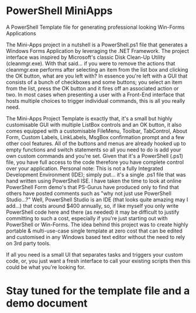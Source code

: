 # PowerShell MiniApps
A PowerShell Template file for generating professional looking Win-Forms Applications

The Mini-Apps project in a nutshell is a PowerShell.ps1 file that generates a Windows Forms Application by leveraging the .NET Framework.
The project interface was inspired by Microsoft's classic Disk Clean-Up Utility (cleanmgr.exe).
With that said... if you were to remove the actions that cleanmgr.exe performs after selecting an item from the list box and clicking the OK button, what are you left with?
In essence you're left with a GUI that consists of a bunch of checkboxes and some buttons; you select an item from the list, press the OK button and it fires off an associated action or two.
In most cases when presenting a user with a Front-End interface that hosts multiple choices to trigger individual commands, this is all you really need.

The Mini-Apps Project Template is exactly that, it's a small but highly customisable GUI with multiple ListBox controls and an OK button, it also comes equipped with a customisable FileMenu, Toolbar, TabControl, About Form, Custom Labels, LinkLabels, MsgBox confirmation prompt and a few other cool features.
All of the buttons and menus are already hooked up to empty functions and switch statements so all you need to do is add your own custom commands and you're set.
Given that it's a PowerShell (.ps1) file, you have full access to the code therefore you have complete control over your application.
Personal note:
This is not a fully Integrated Development Environment (IDE); simply put... it's a single .ps1 file that was hand written using PowerShell ISE.
I have taken the time to look at online PowerShell Form demo's that PS-Gurus have produced only to find that others have posted comments such as "why not just use PowerShell Studio...?"
Well, PowerShell Studio is an IDE (that looks quite amazing may I add...) that costs around $400 annually, so, if like myself you only write PowerShell code here and there (as needed) it may be difficult to justify committing to such a cost, especially if you're just starting out with PowerShell or Win-Forms.
The idea behind this project was to create highly portable & multi-use-case single template at zero cost that can be edited and customised in any Windows based text editor without the need to rely on 3rd party tools.

If all you need is a small UI that separates tasks and triggers your custom code, or, you just want a fresh interface to call your existing scripts then this could be what you're looking for.

# Stay tuned for the template file and a demo document

